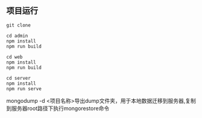 ## 项目运行
```
git clone

cd admin 
npm install
npm run build

cd web
npm install
npm run build

cd server
npm install
npm run serve
```

mongodump -d <项目名称>导出dump文件夹，用于本地数据迁移到服务器,复制到服务器root路径下执行mongorestore命令
